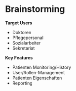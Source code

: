 # Brainstorming

**Target Users**
* Doktoren
* Pflegepersonal
* Sozialarbeiter
* Sekretariat

**Key Features**
* Patienten Monitoring/History
* User/Rollen-Management
* Patienten Eigenschaften
* Reporting